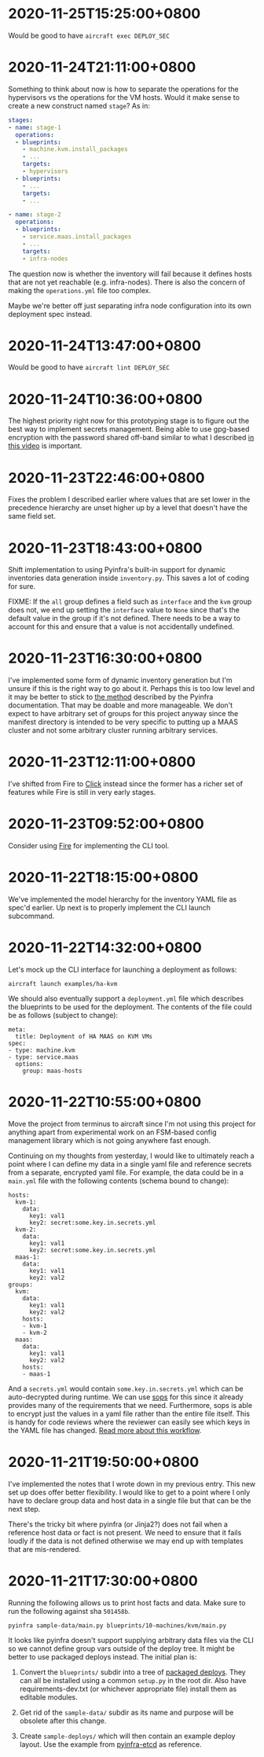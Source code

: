 # 2020-11-25T15:25:00+0800

Would be good to have `aircraft exec DEPLOY_SEC`


# 2020-11-24T21:11:00+0800

Something to think about now is how to separate the operations for the
hypervisors vs the operations for the VM hosts. Would it make sense to
create a new construct named `stage`? As in:

```yaml
stages:
- name: stage-1
  operations:
  - blueprints:
    - machine.kvm.install_packages
    - ...
    targets:
    - hypervisors
  - blueprints:
    - ...
    targets:
    - ...

- name: stage-2
  operations:
  - blueprints:
    - service.maas.install_packages
    - ...
    targets:
    - infra-nodes
```

The question now is whether the inventory will fail because it defines
hosts that are not yet reachable (e.g. infra-nodes). There is also the
concern of making the `operations.yml` file too complex.

Maybe we're better off just separating infra node configuration into its
own deployment spec instead.


# 2020-11-24T13:47:00+0800

Would be good to have `aircraft lint DEPLOY_SEC`


# 2020-11-24T10:36:00+0800

The highest priority right now for this prototyping stage is to figure
out the best way to implement secrets management. Being able to use
gpg-based encryption with the password shared off-band similar to what I
described [in this video](https://youtu.be/PweKPLDweO4) is important.


# 2020-11-23T22:46:00+0800

Fixes the problem I described earlier where values that are set lower in
the precedence hierarchy are unset higher up by a level that doesn't have
the same field set.


# 2020-11-23T18:43:00+0800

Shift implementation to using Pyinfra's built-in support for dynamic
inventories data generation inside `inventory.py`. This saves a lot of
coding for sure.

FIXME: If the `all` group defines a field such as `interface` and the
       `kvm` group does not, we end up setting the `interface` value to
       `None` since that's the default value in the group if it's not
       defined. There needs to be a way to account for this and ensure
       that a value is not accidentally undefined.


# 2020-11-23T16:30:00+0800

I've implemented some form of dynamic inventory generation but I'm unsure
if this is the right way to go about it. Perhaps this is too low level and
it may be better to stick to [the method](https://docs.pyinfra.com/en/1.x/examples/dynamic_inventories_data.html)
described by the Pyinfra documentation. That may be doable and more manageable.
We don't expect to have arbitrary set of groups for this project anyway
since the manifest directory is intended to be very specific to putting up
a MAAS cluster and not some arbitrary cluster running arbitrary services.


# 2020-11-23T12:11:00+0800

I've shifted from Fire to [Click](https://click.palletsprojects.com/en/7.x/documentation/)
instead since the former has a richer set of features while Fire is still
in very early stages.


# 2020-11-23T09:52:00+0800

Consider using [Fire](https://google.github.io/python-fire/) for implementing
the CLI tool.


# 2020-11-22T18:15:00+0800

We've implemented the model hierarchy for the inventory YAML file as
spec'd earlier. Up next is to properly implement the CLI launch subcommand.


# 2020-11-22T14:32:00+0800

Let's mock up the CLI interface for launching a deployment as follows:

```
aircraft launch examples/ha-kvm
```

We should also eventually support a `deployment.yml` file which describes
the blueprints to be used for the deployment. The contents of the file
could be as follows (subject to change):

```
meta:
  title: Deployment of HA MAAS on KVM VMs
spec:
- type: machine.kvm
- type: service.maas
  options:
    group: maas-hosts
```


# 2020-11-22T10:55:00+0800

Move the project from terminus to aircraft since I'm not using this
project for anything apart from experimental work on an FSM-based config
management library which is not going anywhere fast enough.

Continuing on my thoughts from yesterday, I would like to ultimately reach
a point where I can define my data in a single yaml file and reference secrets
from a separate, encrypted yaml file. For example, the data could be in
a `main.yml` file with the following contents (schema bound to change):

```
hosts:
  kvm-1:
    data:
      key1: val1
      key2: secret:some.key.in.secrets.yml
  kvm-2:
    data:
      key1: val1
      key2: secret:some.key.in.secrets.yml
  maas-1:
    data:
      key1: val1
      key2: val2
groups:
  kvm:
    data:
      key1: val1
      key2: val2
    hosts:
    - kvm-1
    - kvm-2
  maas:
    data:
      key1: val1
      key2: val2
    hosts:
    - maas-1
```

And a `secrets.yml` would contain `some.key.in.secrets.yml` which can
be auto-decrypted during runtime. We can use [sops](https://github.com/mozilla/sops/)
for this since it already provides many of the requirements that we need.
Furthermore, sops is able to encrypt just the values in a yaml file
rather than the entire file itself. This is handy for code reviews where
the reviewer can easily see which keys in the YAML file has changed.
[Read more about this workflow](https://poweruser.blog/how-to-encrypt-secrets-in-config-files-1dbb794f7352).


# 2020-11-21T19:50:00+0800

I've implemented the notes that I wrote down in my previous entry. This
new set up does offer better flexibility. I would like to get to a point
where I only have to declare group data and host data in a single file
but that can be the next step.

There's the tricky bit where pyinfra (or Jinja2?) does not fail when a
reference host data or fact is not present. We need to ensure that it
fails loudly if the data is not defined otherwise we may end up with
templates that are mis-rendered.


# 2020-11-21T17:30:00+0800

Running the following allows us to print host facts and data. Make sure
to run the following against sha `501458b`.
 
```
pyinfra sample-data/main.py blueprints/10-machines/kvm/main.py
```

It looks like pyinfra doesn't support supplying arbitrary data files via
the CLI so we cannot define group vars outside of the deploy tree. It
might be better to use packaged deploys instead. The initial plan is:

1) Convert the `blueprints/` subdir into a tree of
   [packaged deploys](https://docs.pyinfra.com/en/1.x/api/deploys.html).
   They can all be installed using a common `setup.py` in the root dir.
   Also have requirements-dev.txt (or whichever appropriate file) install
   them as editable modules.

2) Get rid of the `sample-data/` subdir as its name and purpose will be
   obsolete after this change.

3) Create `sample-deploys/` which will then contain an example deploy
   layout. Use the example from [pyinfra-etcd](https://github.com/Fizzadar/pyinfra-etcd/tree/develop/example)
   as reference.


